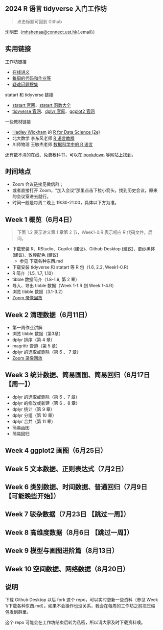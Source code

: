 ## 2024 R 语言 tidyverse 入门工作坊

> 点击标题可回到 Github <!-- [点击回到 Github](https://github.com/socimh/2024-Summer-R-Workshop) -->

沈明宏（[mhshenaa\@connect.ust.hk](mailto:mhshenaa@connect.ust.hk){.email}）

## 实用链接

工作坊链接

-   [在线讲义](https://socimh.github.io/intro2tidy/)
-   [每周的代码和作业等](https://github.com/socimh/2024-Summer-R-Workshop)
-   [疑难问题搜集](https://docs.qq.com/doc/DZWdQREVuUEtTV0l4?scene=45af37bc0fcf6a8f5e1ec050JkZHs1)

statart 和 tidyverse 链接

-   [statart 官网](https://socimh.github.io/statart/index.html)、[statart 函数大全](https://socimh.github.io/statart/reference/index.html)
-   [tidyverse 官网](https://www.tidyverse.org/packages/)、[dplyr 官网](https://dplyr.tidyverse.org/)、[ggplot2 官网](https://ggplot2.tidyverse.org/)

一些教材链接

-   [Hadley Wickham](https://hadley.nz/) 的 [R for Data Science (2e)](https://r4ds.hadley.nz/)
-   北大数学 李东风老师 [R 语言教程](https://www.math.pku.edu.cn/teachers/lidf/docs/Rbook/html/_Rbook/index.html)
-   川师物理 王敏杰老师 [数据科学中的 R 语言](https://bookdown.org/wangminjie/R4DS/author.html)

还有数不清的在线、免费教科书，可以在 [bookdown](https://bookdown.org/home/archive/) 等网站上找到。

## 时间地点

-   Zoom 会议链接见微信群；
-   或者直接打开 Zoom，“加入会议”那里点击下拉小箭头，找到历史会议，原来的会议室进去就行。
-   时间一般是每周二晚上 19:30-21:00，具体以下方为准。

## Week 1 概览（6月4日）

> 下面 1.2 表示讲义第 1 章第 2 节，Week1-0.R 表示相应 R 代码文件。后同。

-   下载安装 R、RStudio、Copilot (建议)、Github Desktop (建议)、更纱黑体 (建议)、敦煌配色 (建议)
    -   参见 下载各种东西.md
-   下载安装 tidyverse 和 statart 等 R 包（1.6, 2.2, Week1-0.R）
-   R 简介（1.5, 1.7, 1.10）
-   tibble 数据简介（1.8-1.9, 第 2 章）
-   导入、导出 tibble 数据（Week 1-1.R 到 Week 1-4.R）
-   浏览 tibble 数据（3.1-3.2）
-   [Zoom 录像回放](https://hkust.zoom.us/rec/share/BctFpkiuSJ-Fu_My1Iu4FZjspod3VcfE2hc8B8Llf2VXzjyNbvurA4cLjx_09zkw.u9NJYutAgH8op6MG)

## Week 2 清理数据（6月11日）

-   第一周作业讲解
-   浏览 tibble 数据（第3章）
-   dplyr 排序（第 4 章）
-   magrittr 管道（第 5 章）
-   dplyr 的选取或删除（第 6 、 7 章）
-   [Zoom 录像回放](https://hkust.zoom.us/rec/share/2Cx0Gtdakqu7yJu17TcsRHJUOBXU02aQnMaCVpCvjGZxlECuXth9Gj3OgbSnpQiL.j6BskjhHfKlC-fBl)

## Week 3 统计数据、简易画图、简易回归（6月17日 【周一】）

-   dplyr 的选取或删除（第 6 、7 章）
-   dplyr 的修改或新建（第 6 、8 章）
-   dplyr 统计（第 9 章）
-   dplyr 分组（第 10 章）
-   dplyr 合并（第 11 章）
-   简易画图
-   简易回归

## Week 4 ggplot2 画图（6月25日）

## Week 5 文本数据、正则表达式（7月2日）

## Week 6 类别数据、时间数据、普通回归（7月9日 【可能晚些开始】）

## Week 7 驳杂数据（7月23日 【跳过一周】）

## Week 8 高维度数据（8月6日 【跳过一周】）

## Week 9 模型与画图进阶篇（8月13日）

## Week 10 空间数据、网络数据（8月20日）

## 说明

下载 Github Desktop 以后 fork 这个 repo，可以实时更新一些资料（参见 Week 1/下载各种东西.md）。如果不会操作也没关系，我会在每周的工作坊之前把压缩包发到群里。

这个 repo 可能会在工作坊结束后转为私密，所以请大家及时下载资料噢。
